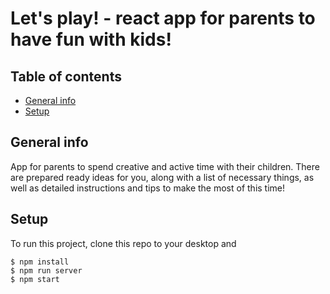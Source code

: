 # Let's play! - react app for parents to have fun with kids!

## Table of contents
* [General info](#general-info)
* [Setup](#setup)

## General info
App for parents to spend creative and active time with their children. There are prepared ready ideas for you, along with a list of necessary things, as well as detailed instructions and tips to make the most of this time!
	
	
## Setup
To run this project, clone this repo to your desktop and

```
$ npm install
$ npm run server
$ npm start
```